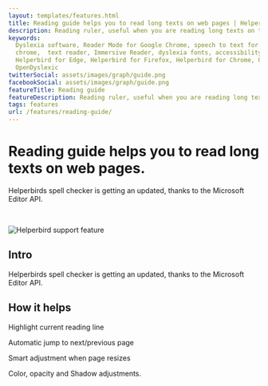 ```yaml
---
layout: templates/features.html
title: Reading guide helps you to read long texts on web pages | Helperbird for Chrome, Firefox & Edge
description: Reading ruler, useful when you are reading long texts on the web.
keywords:
  Dyslexia software, Reader Mode for Google Chrome, speech to text for chrome, Text to speech for
  chrome,  text reader, Immersive Reader, dyslexia fonts, accessibility software, dyslexia software,
  Helperbird for Edge, Helperbird for Firefox, Helperbird for Chrome, Opendyslexic for Chrome,
  OpenDyslexic
twitterSocial: assets/images/graph/guide.png
facebookSocial: assets/images/graph/guide.png
featureTitle: Reading guide
featureDescription: Reading ruler, useful when you are reading long texts on the web.
tags: features
url: /features/reading-guide/
---
```


# Reading guide helps you to read long texts on web pages.

Helperbirds spell checker is getting an updated, thanks to the Microsoft Editor API.

<a 
  class="px-8 py-3 border  text-base font-medium rounded-md text-white bg-indigo-600 hover:bg-indigo-700 " style="color: white;" 
  href="/pricing"> Try Helperbird for Free </a>

![Helperbird support feature](https://www.helperbird.com/assets/images/new/overlay/overlay.png)

## Intro

Helperbirds spell checker is getting an updated, thanks to the Microsoft Editor API.

## How it helps

Highlight current reading line

Automatic jump to next/previous page

Smart adjustment when page resizes

Color, opacity and Shadow adjustments.
